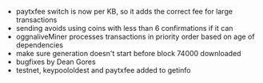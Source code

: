 * paytxfee switch is now per KB, so it adds the correct fee for large transactions
* sending avoids using coins with less than 6 confirmations if it can
* oggnaliveMiner processes transactions in priority order based on age of dependencies
* make sure generation doesn't start before block 74000 downloaded
* bugfixes by Dean Gores
* testnet, keypoololdest and paytxfee added to getinfo
